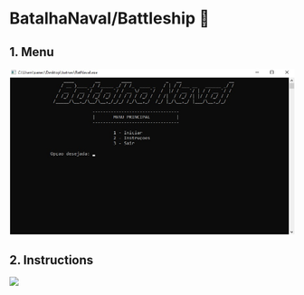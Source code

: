 # BatalhaNaval/Battleship 🚢


## 1. Menu

<img src="https://raw.githubusercontent.com/xanecu/BatalhaNaval/main/MenuBN.jpg">

## 2. Instructions

<img src="https://raw.githubusercontent.com/xanecu/xanecu/BatalhaNaval/Instructions.jpg">


